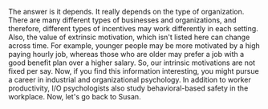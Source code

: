 The answer is it depends. It really depends on the type of organization. There
are many different types of businesses and organizations, and therefore,
different types of incentives may work differently in each setting. Also, the
value of extrinsic motivation, which isn't listed here can change across time.
For example, younger people may be more motivated by a high paying hourly job,
whereas those who are older may prefer a job with a good benefit plan over a
higher salary. So, our intrinsic motivations are not fixed per say. Now, if you
find this information interesting, you might pursue a career in industrial and
organizational psychology. In addition to worker productivity, I/O
psychologists also study behavioral-based safety in the workplace. Now, let's
go back to Susan.
